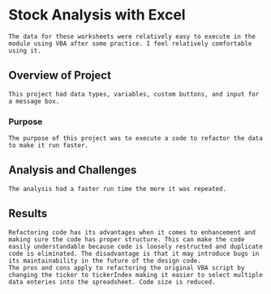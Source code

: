 # Stock Analysis with Excel
	The data for these worksheets were relatively easy to execute in the module using VBA after some practice. I feel relatively comfortable using it.
## Overview of Project
	This project had data types, variables, custom buttons, and input for a message box. 
### Purpose
	The purpose of this project was to execute a code to refactor the data to make it run faster.
## Analysis and Challenges
	The analysis had a faster run time the more it was repeated. 

## Results

	Refactoring code has its advantages when it comes to enhancement and making sure the code has proper structure. This can make the code easily understandable because code is loosely restructed and duplicate code is eliminated. The disadvantage is that it may introduce bugs in its maintainability in the future of the design code.
	The pros and cons apply to refactoring the original VBA script by changing the ticker to tickerIndex making it easier to select multiple data enteries into the spreadsheet. Code size is reduced. 
